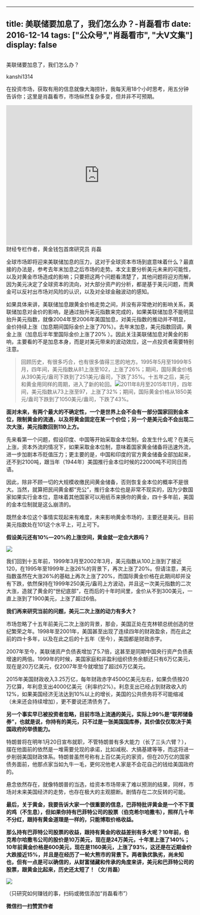 
---
title:  美联储要加息了，我们怎么办？-肖磊看市
date: 2016-12-14
tags: ["公众号","肖磊看市", "大V文集"]
display: false
---


## 



美联储要加息了，我们怎么办？




kanshi1314




在投资市场，获取有用的信息就像大海捞针，我每天用18个小时思考，用五分钟告诉你；这里是肖磊看市，市场纵然复杂多变，但并非不可预期。


<iframe class="video_iframe" data-vidtype="1" style="z-index:1; " height="375" width="500" frameborder="0" src="https://v.qq.com/iframe/preview.html?width=500&amp;height=375&amp;auto=0&amp;vid=g0355umq72i" allowfullscreen=""></iframe>财经专栏作者，黄金钱包首席研究员 肖磊



全球市场即将迎来美联储加息的压力，这对于全球资本市场到底意味着什么？最直接的办法是，参考去年末加息之后市场的走势。本文主要分析美元未来的可能性，以及对黄金市场造成的影响；只要把这两个问题看清楚了，其他问题将迎刃而解，因为美元决定了全球资本的流向，对大部分资产的分析，都是基于美元问题，而黄金可以反衬出市场对风险的认识，以及对全球金融波动的感知。



如果具体来讲，美联储加息跟黄金价格走势之间，并没有非常绝对的影响关系，美联储加息对金价的影响，是通过抬升美元指数来完成的，如果美联储加息不能明显抬升美元指数，就像2004年至2006年美国加息，对美元指数的推动并不明显，金价持续上涨（加息期间国际金价上涨了70%）。去年末加息，美元指数回调，黄金上涨（加息后半年里国际金价上涨了20% ）。因此关注美联储加息对黄金的影响，主要看的不是加息本身，而是对美元带来的波动效应，这一点投资者需要特别注意。





> 回顾历史，有很多巧合，也有很多值得三思的地方。1995年5月至1999年5月，四年间，美元指数从81上涨至102，上涨了26%；期间，国际黄金价格从390美元/盎司下跌到了251美元/盎司，下跌了35%。十五年之后，美元和黄金用同样的周期，进入了新的轮回。<img data-s="300,640" data-type="png" src="http://mmbiz.qpic.cn/mmbiz_png/rIYcHn0KrPRnTgPn4JkkKQrGoJJABDSwCE4RPmJfWqgoESHF4GMnjugl1M8rM7ajdBkYN8uoQiaLO486wjPZhFw/0?wx_fmt=png" data-ratio="0.40336134453781514" data-w="952"/>2011年8月至2015年11月，四年间，美元指数从73上涨至97，上涨了32%；期间，国际黄金价格从1850美元/盎司下跌到了1050美元/盎司，下跌了43%。



**面对未来，有两个最大的不确定性，一个是世界上会不会有一部分国家回到金本位，限制黄金的流通，以及将黄金固定在某一个价位；另一个是美元会不会出现二次大涨，美元指数回到110上方。**



先来看第一个问题，假设印度、中国等开始采取金本位制，会发生什么呢？在美元上涨，资本外流的情况下，如果采取金本位制，意味着国家黄金储备将迅速外流，进一步加剧本币贬值压力；更主要的是，中国和印度的官方黄金储备全部加起来，还不到2100吨，跟当年（1944年）美国推行金本位时候的22000吨不可同日而语。



因此，除非不顾一切的大规模收缴民间黄金储备，否则恢复金本位的概率不是很大。当然，就算把民间黄金都“充公”，推行金本位也是非常不现实的，因为少数国家如果实行金本位，意味着其他国家可以用纸币来换你的黄金，四十多年前，美国的金本位制就是这么崩溃的。



既然金本位这个事情实现起来有难度，未来影响黄金市场的，主要还是美元。目前美元指数处在101这个水平上，可上可下。



**假设美元还有10%—20%的上涨空间，黄金就一定会大跌吗？**



<img data-s="300,640" data-type="png" src="http://mmbiz.qpic.cn/mmbiz_png/rIYcHn0KrPRnTgPn4JkkKQrGoJJABDSwLweqL5OPugtumPvzGQtk75Ot0yxHdgHIf6qPEeibueMUGTCsMEQoscg/0?wx_fmt=png" data-ratio="0.41746641074856045" data-w="1042"/>



我们回到十五年前，1999年3月至2002年3月，美元指数从100上涨到了接近120，在1995年至1999年上涨26%的背景下，再次上涨了20%。但请注意，美元指数虽然在大涨26%的基础上再次上涨了20%，而国际黄金价格在此期间却并没有下跌，依然保持在1999年250美元/盎司上方波动，并且这一次美元指数的二次大涨，造就了黄金的“世纪底部”，在而后的十年时间里，金价从不到300美元，一直上涨到了1900美元，上涨了超过6倍。



**我们再来研究当前的问题，美元二次上涨的动力有多大？**



市场忽略了十五年前美元二次上涨的背景，那会，美国正处在克林顿总统创造的世纪繁荣之年。1998年至2001年，美国甚至出现了连续四年的财政盈余，而在此之前的四十多年，以及在此之后的十五年（至今），美国都是财政赤字。



2007年至今，美联储资产负债表增加了5.7倍，这甚至是同期中国央行资产负债表增速的两倍。1999年的时候，美国家庭和非盈利组织债务余额还只有6万亿美元，现在是20万亿美元，仅2007年至今就增加了超过6万亿美元。



2015年美国财政收入3.25万亿，每年财政赤字4500亿美元左右，如果负债按20万亿算，年利息支出4000亿美元（利率约2%）。利息支出已经占到财政收入的12%，如果美国经济无法达到10%以上的增长，美国的公共债务将不可能缩减（未来还会持续增加），更不要说还清债务了。



**另一个事实早已被投资者忽略，目前市场上流通的美元，实际上99%是“联邦储备券”，也就是说，你持有的美元，只不过是一张美国国库券，其价值仅仅取决于美国政府的举债能力。**



特朗普将在明年1月20日宣布就职，不管特朗普有多大能力（长了三头六臂？），摆在他面前的依然是一堆需要兑现的承诺，比如减税、大搞基建等等，而这将进一步削弱美国财政体系。特朗普虽然号称有上百亿美元的家资，但在20万亿的国家债务面前，他那点家当如九牛一毛，更何况他老人家是不会花自己的钱给美国政府的。



悬念依然存在，就像特朗普的当选，给资本市场带来了难以预测的结果，同样，市场对未来美国经济的走势，也存在极大的主观臆断。剧情存在二次反转的可能。





**最后，关于黄金，我要告诉大家一个很重要的信息，巴菲特批评黄金是一个不下蛋的鸡（不生息），但如果你持有巴菲特公司的股票（伯克希尔哈撒韦），照样几十年不分红，跟持有黄金道理是一样的，只能博取价格收益。**



**那么持有巴菲特公司股票的收益，跟持有黄金的收益差别有多大呢？10年前，伯克希尔哈撒韦公司的股价是10万美元，现在是24万美元，十年里上涨了140%；10年前黄金价格是600美元，现在是1160美元，上涨了93%，这还是在近期金价大跌接近15%，并且是在经历了一轮大熊市的背景下。两者孰优孰劣，尚未知也，但有一点是可以确信的，从财富储藏和传承的角度来讲，美元和巴菲特公司的股票，跟黄金比起来，历史还太短了！（文/肖磊）**

<img data-ratio="1" data-s="300,640" src="http://mmbiz.qpic.cn/mmbiz_jpg/rIYcHn0KrPSjOtc2kgTPibsxhaoD4Krel3cd9hnIh6dkibBqkMukKKL7yLxCYzuogxEG3qoO5MCBQgbXbldPxcLw/640?wx_fmt=jpeg" data-type="jpeg" data-w="430" style="box-sizing: border-box !important; word-wrap: break-word !important; visibility: visible !important; width: auto !important;" width="auto">

（只研究如何赚钱的事，扫码或微信添加“肖磊看市”）




**微信扫一扫赞赏作者**













